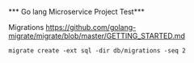 *** Go lang Microservice Project Test***

Migrations
https://github.com/golang-migrate/migrate/blob/master/GETTING_STARTED.md

```migrate create -ext sql -dir db/migrations -seq 2```
